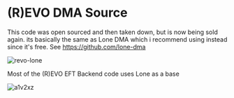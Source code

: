 # (R)EVO DMA Source

This code was open sourced and then taken down, but is now being sold again. its basically the same as Lone DMA which i recommend using instead since it's free. See https://github.com/lone-dma

![revo-lone](https://github.com/user-attachments/assets/16128095-9dcc-497c-961e-0cf4069ad7e1)

Most of the (R)EVO EFT Backend code uses Lone as a base

![a1v2xz](https://github.com/user-attachments/assets/8a3064bf-be3f-4861-b761-ab6a8b93b771)
